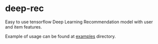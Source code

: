 # deep-rec
Easy to use tensorflow Deep Learning Recommendation model with user and item features.

Example of usage can be found at [examples](./examples) directory.
